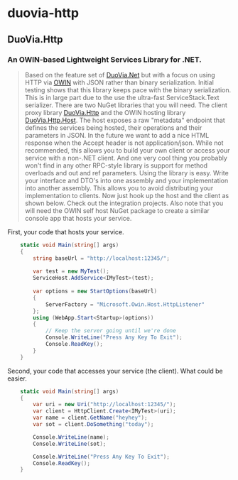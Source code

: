 duovia-http
==========

DuoVia.Http
----------
### An OWIN-based Lightweight Services Library for .NET.

> Based on the feature set of [DuoVia.Net][1] but with a focus on using HTTP via [OWIN][2] with JSON rather than binary serialization. Initial testing shows that this library keeps pace with the binary serialization. This is in large part due to the use the ultra-fast ServiceStack.Text serializer.
> There are two NuGet libraries that you will need. The client proxy library [DuoVia.Http][3] and the OWIN hosting library [DuoVia.Http.Host][4]. 
> The host exposes a raw "metadata" endpoint that defines the services being hosted, their operations and their parameters in JSON. In the future we want to add a nice HTML response when the Accept header is not application/json.
> While not recommended, this allows you to build your own client or access your service with a non-.NET client. 
> And one very cool thing you probably won't find in any other RPC-style library is support for method overloads and out and ref parameters.
> Using the library is easy. Write your interface and DTO's into one assembly and your implementation into another assembly. This allows you to avoid distributing your implementation to clients.
> Now just hook up the host and the client as shown below. Check out the integration projects. Also note that you will need the OWIN self host NuGet package to create a similar console app that hosts your service.
 
First, your code that hosts your service.

```C#
	static void Main(string[] args) 
	{ 
		string baseUrl = "http://localhost:12345/"; 
	 
		var test = new MyTest(); 
		ServiceHost.AddService<IMyTest>(test); 
	 
		var options = new StartOptions(baseUrl) 
		{ 
			ServerFactory = "Microsoft.Owin.Host.HttpListener" 
		}; 
		using (WebApp.Start<Startup>(options)) 
		{ 
			// Keep the server going until we're done 
			Console.WriteLine("Press Any Key To Exit"); 
			Console.ReadKey(); 
		} 
	}
```
Second, your code that accesses your service (the client). What could be easier.

```C#
	static void Main(string[] args)
	{
		var uri = new Uri("http://localhost:12345/");
		var client = HttpClient.Create<IMyTest>(uri);
		var name = client.GetName("heyhey");
		var sot = client.DoSomething("today");

		Console.WriteLine(name);
		Console.WriteLine(sot);

		Console.WriteLine("Press Any Key To Exit");
		Console.ReadKey();
	}
```

[1]: https://github.com/duovia/duovia-net                "DuoVia.Net"
[2]: http://www.owin.org                                 "OWIN"
[3]: http://www.nuget.org/packages/DuoVia.Http/          "DuoVia.Http"
[4]: http://www.nuget.org/packages/DuoVia.Http.Host/     "DuoVia.Http.Host"
